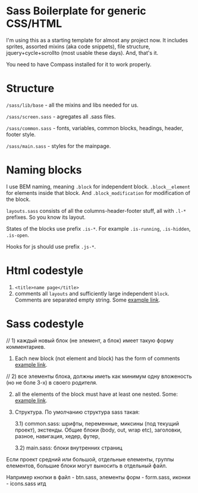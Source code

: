 Sass Boilerplate for generic CSS/HTML
=============

I'm using this as a starting template for almost any project now.
It includes sprites, assorted mixins (aka code snippets), file structure, jquery+cycle+scrollto (most usable these days).
And, that's it.

You need to have Compass installed for it to work properly.

Structure
=============
`/sass/lib/base` - all the mixins and libs needed for us.

`/sass/screen.sass` - agregates all .sass files.

`/sass/common.sass` - fonts, variables, common blocks, headings, header, footer style.

`/sass/main.sass` - styles for the mainpage.

Naming blocks
=============
I use BEM naming, meaning `.block` for independent block. `.block__element` for elements inside that block. And `.block_modification` for modification of the block.

`layouts.sass` consists of all the columns-header-footer stuff, all with `.l-*` prefixes. So you know its layout.

States of the blocks use prefix `.is-*`. For example `.is-running`, `.is-hidden`, `.is-open`.

Hooks for js should use prefix `.js-*`.

Html codestyle
=============
1) `<title>name page</title>`
2) comments all `layouts` and sufficiently large independent `block`. Comments are separated empty string. Some [example link](http://take.ms/HVqrC).

Sass codestyle
=============
// 1) каждый новый блок (не элемент, а блок) имеет такую форму комментариев.

1) Each new block (not element and block) has the form of comments [example link](http://take.ms/hgpNo).

// 2) все элементы блока, должны иметь как минимум одну вложеность (но не боле 3-х) в своего родителя.

2) all the elements of the block must have at least one nested. Some: [example link](http://take.ms/EGuEb).

3) Структура. По умолчанию структура sass такая:

	3.1) common.sass:
		шрифты, 
		переменные, миксины (под текущий проект), экстенды. 
		Общие блоки (body, out, wrap etc), 
		заголовки,
		разное,
		навигация,
		хедер,
		футер,

	3.2) main.sass:
		блоки внутренних страниц

Если проект средний или большой, отдельные елементы, группы елементов, большие блоки могут выносить в отдельный файл. 

Например кнопки в файл - btn.sass, элементы форм - form.sass, иконки - icons.sass итд

